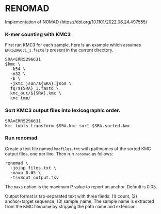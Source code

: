 # RENOMAD
Implementation of NOMAD (https://doi.org/10.1101/2022.06.24.497555)

### K-mer counting with KMC3

First run KMC3 for each sample, here is an example which assumes `ERR5296631_1.fastq` is  present in the current directory.

<pre>
SRA=ERR5296631
$kmc \
  -k54 \
  -m32 \
  -b \
  -jkmc_json/${SRA}.json \
  fq/${SRA}_1.fastq \
  kmc_out/${SRA}.kmc \
  kmc_tmp/
</pre>

### Sort KMC3 output files into lexicographic order.

<pre>
SRA=ERR5296631
kmc_tools transform $SRA.kmc sort $SRA.sorted.kmc
</pre>

### Run renomad

Create a text file named `kmcfiles.txt` with pathnames of the sorted KMC output files, one per line. Then run `renomad` as follows:

<pre>
renomad \
  -joinp files.txt \
  -maxp 0.05 \
  -tsv3out output.tsv
</pre>

The `maxp` option is the maximum P value to report an anchor. Default is 0.05.

Output format is tab-separated text with three fields: (1) count, (2) anchor+target sequence, (3) sample_name. The sample name is extracted from the KMC filename by stripping the path name and extension. 
